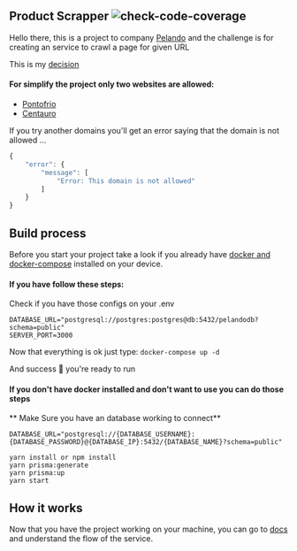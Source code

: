## Product Scrapper ![check-code-coverage](https://img.shields.io/badge/code--coverage-98.76%25-brightgreen)

Hello there, this is a project to company [Pelando](https://beta.pelando.com.br/destaques) and the challenge is for creating an service to crawl a page for given URL

This is my [decision](https://github.com/joaovillas/product-scrapper/blob/main/docs/decision.md)
#### For simplify the project only two websites are allowed:
* [Pontofrio](https://www.pontofrio.com.br/)
* [Centauro](https://www.centauro.com.br/)

If you try another domains you'll get an error saying that the domain is not allowed ... 

```javascript
{
	"error": {
		"message": [
			"Error: This domain is not allowed"
		]
	}
}
```

## Build process
Before you start your project take a look if you already have [docker and docker-compose](https://www.docker.com/) installed on your device.

#### If you have follow these steps:
Check if you have those configs on your .env
```
DATABASE_URL="postgresql://postgres:postgres@db:5432/pelandodb?schema=public"
SERVER_PORT=3000
```
Now that everything is ok just type:
`docker-compose up -d`

And success  🚀 you're ready to run

#### If you don't have docker installed and don't want to use you can do those steps
** Make Sure you have an database working to connect** 

```
DATABASE_URL="postgresql://{DATABASE_USERNAME}:{DATABASE_PASSWORD}@{DATABASE_IP}:5432/{DATABASE_NAME}?schema=public"
```

```
yarn install or npm install
yarn prisma:generate
yarn prisma:up
yarn start
```

## How it works 
Now that you have the project working on your machine, you can go to [docs](http://localhost:3000/docs) and understand the flow of the service.


